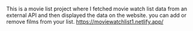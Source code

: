 This is a movie list project where I fetched movie watch list data from an external API and then displayed the data on the website. you can add or remove films from your list.                                                       https://moviewatchlist1.netlify.app/      
 
